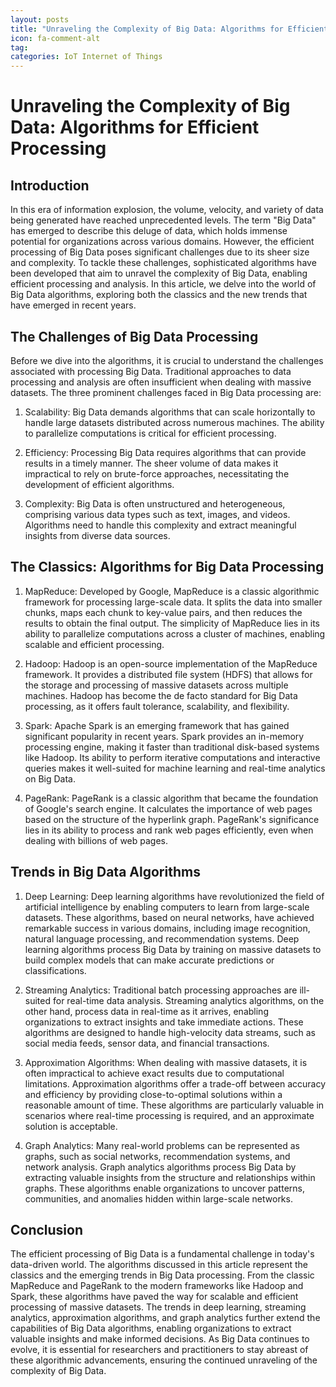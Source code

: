 ```yaml
---
layout: posts
title: "Unraveling the Complexity of Big Data: Algorithms for Efficient Processing"
icon: fa-comment-alt
tag:      
categories: IoT Internet of Things
---
```



# Unraveling the Complexity of Big Data: Algorithms for Efficient Processing

## Introduction

In this era of information explosion, the volume, velocity, and variety of data being generated have reached unprecedented levels. The term "Big Data" has emerged to describe this deluge of data, which holds immense potential for organizations across various domains. However, the efficient processing of Big Data poses significant challenges due to its sheer size and complexity. To tackle these challenges, sophisticated algorithms have been developed that aim to unravel the complexity of Big Data, enabling efficient processing and analysis. In this article, we delve into the world of Big Data algorithms, exploring both the classics and the new trends that have emerged in recent years.

## The Challenges of Big Data Processing

Before we dive into the algorithms, it is crucial to understand the challenges associated with processing Big Data. Traditional approaches to data processing and analysis are often insufficient when dealing with massive datasets. The three prominent challenges faced in Big Data processing are:

1. Scalability: Big Data demands algorithms that can scale horizontally to handle large datasets distributed across numerous machines. The ability to parallelize computations is critical for efficient processing.

2. Efficiency: Processing Big Data requires algorithms that can provide results in a timely manner. The sheer volume of data makes it impractical to rely on brute-force approaches, necessitating the development of efficient algorithms.

3. Complexity: Big Data is often unstructured and heterogeneous, comprising various data types such as text, images, and videos. Algorithms need to handle this complexity and extract meaningful insights from diverse data sources.

## The Classics: Algorithms for Big Data Processing

1. MapReduce: Developed by Google, MapReduce is a classic algorithmic framework for processing large-scale data. It splits the data into smaller chunks, maps each chunk to key-value pairs, and then reduces the results to obtain the final output. The simplicity of MapReduce lies in its ability to parallelize computations across a cluster of machines, enabling scalable and efficient processing.

2. Hadoop: Hadoop is an open-source implementation of the MapReduce framework. It provides a distributed file system (HDFS) that allows for the storage and processing of massive datasets across multiple machines. Hadoop has become the de facto standard for Big Data processing, as it offers fault tolerance, scalability, and flexibility.

3. Spark: Apache Spark is an emerging framework that has gained significant popularity in recent years. Spark provides an in-memory processing engine, making it faster than traditional disk-based systems like Hadoop. Its ability to perform iterative computations and interactive queries makes it well-suited for machine learning and real-time analytics on Big Data.

4. PageRank: PageRank is a classic algorithm that became the foundation of Google's search engine. It calculates the importance of web pages based on the structure of the hyperlink graph. PageRank's significance lies in its ability to process and rank web pages efficiently, even when dealing with billions of web pages.

## Trends in Big Data Algorithms

1. Deep Learning: Deep learning algorithms have revolutionized the field of artificial intelligence by enabling computers to learn from large-scale datasets. These algorithms, based on neural networks, have achieved remarkable success in various domains, including image recognition, natural language processing, and recommendation systems. Deep learning algorithms process Big Data by training on massive datasets to build complex models that can make accurate predictions or classifications.

2. Streaming Analytics: Traditional batch processing approaches are ill-suited for real-time data analysis. Streaming analytics algorithms, on the other hand, process data in real-time as it arrives, enabling organizations to extract insights and take immediate actions. These algorithms are designed to handle high-velocity data streams, such as social media feeds, sensor data, and financial transactions.

3. Approximation Algorithms: When dealing with massive datasets, it is often impractical to achieve exact results due to computational limitations. Approximation algorithms offer a trade-off between accuracy and efficiency by providing close-to-optimal solutions within a reasonable amount of time. These algorithms are particularly valuable in scenarios where real-time processing is required, and an approximate solution is acceptable.

4. Graph Analytics: Many real-world problems can be represented as graphs, such as social networks, recommendation systems, and network analysis. Graph analytics algorithms process Big Data by extracting valuable insights from the structure and relationships within graphs. These algorithms enable organizations to uncover patterns, communities, and anomalies hidden within large-scale networks.

## Conclusion

The efficient processing of Big Data is a fundamental challenge in today's data-driven world. The algorithms discussed in this article represent the classics and the emerging trends in Big Data processing. From the classic MapReduce and PageRank to the modern frameworks like Hadoop and Spark, these algorithms have paved the way for scalable and efficient processing of massive datasets. The trends in deep learning, streaming analytics, approximation algorithms, and graph analytics further extend the capabilities of Big Data algorithms, enabling organizations to extract valuable insights and make informed decisions. As Big Data continues to evolve, it is essential for researchers and practitioners to stay abreast of these algorithmic advancements, ensuring the continued unraveling of the complexity of Big Data.